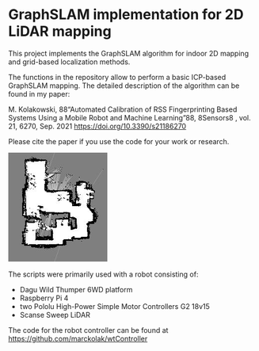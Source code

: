 # GraphSLAM implementation for 2D LiDAR mapping
This project implements the GraphSLAM algorithm for indoor 2D mapping and grid-based localization methods.

The functions in the repository allow to perform a basic ICP-based GraphSLAM mapping. 
The detailed description of the algorithm can be found in my paper:

M. Kolakowski, 88“Automated Calibration of RSS Fingerprinting Based Systems Using a Mobile Robot and Machine Learning”88, 8Sensors8 , vol. 21, 6270, Sep. 2021 https://doi.org/10.3390/s21186270

Please cite the paper if you use the code for your work or research.

<img src="images/map.jpg" alt="Exemplary map" width="200"/>


The scripts were primarily used with a robot consisting of:
* Dagu Wild Thumper 6WD platform
* Raspberry Pi 4
* two Pololu High-Power Simple Motor Controllers G2 18v15
* Scanse Sweep LiDAR

The code for the robot controller can be found at https://github.com/marckolak/wtController

